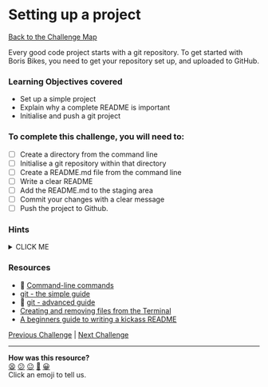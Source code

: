 # Setting up a project

[Back to the Challenge Map](0_challenge_map.md)

Every good code project starts with a git repository. To get started with Boris Bikes, you need to get your repository set up, and uploaded to GitHub.

### Learning Objectives covered
- Set up a simple project
- Explain why a complete README is important
- Initialise and push a git project

### To complete this challenge, you will need to:

- [ ] Create a directory from the command line
- [ ] Initialise a git repository within that directory
- [ ] Create a README.md file from the command line
- [ ] Write a clear README
- [ ] Add the README.md to the staging area
- [ ] Commit your changes with a clear message
- [ ] Push the project to Github.

### Hints
<details><summary>CLICK ME</summary>
  <ul>
    <li>At the bottom of this challenge outline, and for most others you'll see over the course of the week, you'll find some links to external resources. These links will provide you with useful information to help you complete the challenge in question so <b><i>it's super important to look at them</i></b>! Sometimes the links will provide you with everything you need to complete a challenge, sometimes they'll provide you with a jumping off point for further research.</li>
    <li>You should have already done everything you need to do as part of this challenge during the PreCourse.  Look at the checklist above, completing the steps one at a time.  Refer to the links below if you're struggling to remember the command you need.</li>
  </ul>
</details>

### Resources
- :pill: [Command-line commands](https://github.com/makersacademy/course/blob/main/pills/command_line.md)
- [git - the simple guide](http://rogerdudler.github.io/git-guide/)
- :pill: [git - advanced guide](https://github.com/makersacademy/course/blob/main/pills/git.md)
- [Creating and removing files from the Terminal](http://www.techrepublic.com/blog/apple-in-the-enterprise/creating-and-deleting-files-using-the-mac-terminal/)
- [A beginners guide to writing a kickass README](https://medium.com/@meakaakka/a-beginners-guide-to-writing-a-kickass-readme-7ac01da88ab3)

[Previous Challenge](0_challenge_map.md) | [Next Challenge](2_working_with_user_stories.md)

<!-- BEGIN GENERATED SECTION DO NOT EDIT -->

---

**How was this resource?**  
[😫](https://airtable.com/shrUJ3t7KLMqVRFKR?prefill_Repository=course&prefill_File=boris_bikes_advanced/1_setting_up_a_project.md&prefill_Sentiment=😫) [😕](https://airtable.com/shrUJ3t7KLMqVRFKR?prefill_Repository=course&prefill_File=boris_bikes_advanced/1_setting_up_a_project.md&prefill_Sentiment=😕) [😐](https://airtable.com/shrUJ3t7KLMqVRFKR?prefill_Repository=course&prefill_File=boris_bikes_advanced/1_setting_up_a_project.md&prefill_Sentiment=😐) [🙂](https://airtable.com/shrUJ3t7KLMqVRFKR?prefill_Repository=course&prefill_File=boris_bikes_advanced/1_setting_up_a_project.md&prefill_Sentiment=🙂) [😀](https://airtable.com/shrUJ3t7KLMqVRFKR?prefill_Repository=course&prefill_File=boris_bikes_advanced/1_setting_up_a_project.md&prefill_Sentiment=😀)  
Click an emoji to tell us.

<!-- END GENERATED SECTION DO NOT EDIT -->

